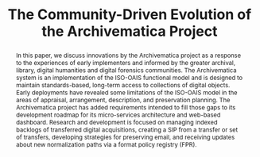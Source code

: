 ---
abstract: In this paper, we discuss innovations by the Archivematica project as a
  response to the experiences of early implementers and informed by the greater archival,
  library, digital humanities and digital forensics communities. The Archivematica
  system is an implementation of the ISO-OAIS functional model and is designed to
  maintain standards-based, long-term access to collections of digital objects. Early
  deployments have revealed some limitations of the ISO-OAIS model in the areas of
  appraisal, arrangement, description, and preservation planning. The Archivematica
  project has added requirements intended to fill those gaps to its development roadmap
  for its micro-services architecture and web-based dashboard. Research and development
  is focused on managing indexed backlogs of transferred digital acquisitions, creating
  a SIP from a transfer or set of transfers, developing strategies for preserving
  email, and receiving updates about new normalization paths via a format policy registry
  (FPR).
creators:
- van Garderen, Peter
- Mumma, Courtney C.
date: null
document_url: https://services.phaidra.univie.ac.at/api/object/o:293836/download
grand_parent: iPRES
institutions: []
keywords:
- ischool
- toronto
- canada
- archivematica
- digital preservation
- archives
- oais
- migration
- formats
- premis
- mets
- digital forensics
- agile development
- open-source
- appraisal
- arrangement
- description
- acquisition
landing_page_url: https://phaidra.univie.ac.at/o:293836
language: eng
layout: publication
license: CC BY-NC-SA 3.0 AT
notes_url: null
parent: iPRES 2012
presentation_url: null
publication_type: paper
size: 4830411
source_name: iPRES
title: The Community­-Driven Evolution of the Archivematica Project
year: 2012
---